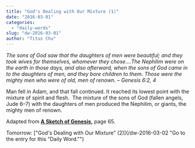```yaml
---
title: "God's Dealing with Our Mixture (1)"
date: "2016-03-01"
categories: 
  - "daily-words"
slug: "dw-2016-03-01"
author: "Titus Chu"
---
```


_The sons of God saw that the daughters of men were beautiful; and they took wives for themselves, whomever they chose....The Nephilim were on the earth in those days, and also afterward, when the sons of God came in to the daughters of men, and they bore children to them. Those were the mighty men who were of old, men of renown._ _– Genesis 6:2, 4_

Man fell in Adam, and that fall continued. It reached its lowest point with the mixture of spirit and flesh.  The mixture of the sons of God (fallen angels, Jude 6–7) with the daughters of men produced the Nephilim, or giants, the mighty men of renown.

Adapted from __[A Sketch of Genesis,](/book-gen-sketch/ "Go to the listing for this book.")__ page 65.

Tomorrow: ["God's Dealing with Our Mixture" (2)](/dw-2016-03-02 "Go to the entry for this "Daily Word."")
